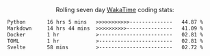 <p align="center">Rolling seven day <a href='https://wakatime.com/'> WakaTime</a> coding stats:</p>
<!--START_SECTION:waka-->

```txt
Python       16 hrs 5 mins   >>>>>>>>>>>--------------   44.87 %
Markdown     14 hrs 44 mins  >>>>>>>>>>---------------   41.09 %
Docker       1 hr            >------------------------   02.81 %
TOML         1 hr            >------------------------   02.81 %
Svelte       58 mins         >------------------------   02.72 %
```

<!--END_SECTION:waka-->
